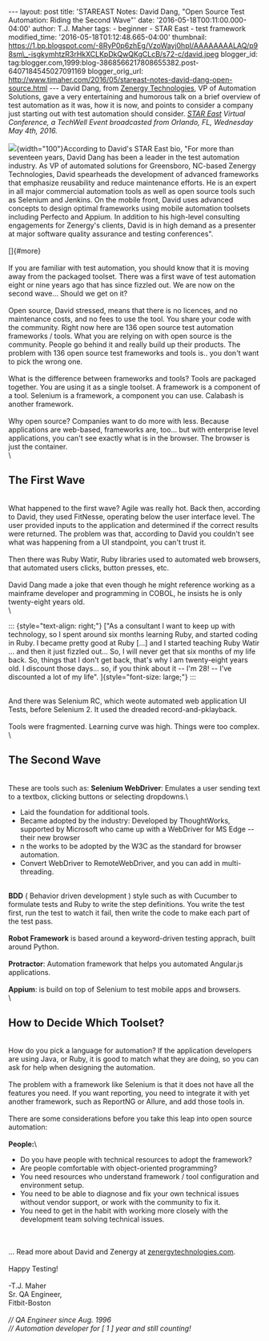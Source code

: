 \-\-- layout: post title: \'STAREAST Notes: David Dang, \"Open Source
Test Automation: Riding the Second Wave\"\' date:
\'2016-05-18T00:11:00.000-04:00\' author: T.J. Maher tags: - beginner -
STAR East - test framework modified\_time:
\'2016-05-18T01:12:48.665-04:00\' thumbnail:
https://1.bp.blogspot.com/-8RyP0p6zhEg/VzoWayj0hpI/AAAAAAAALAQ/p98sm\_-isgkymhtzR3rHkXCLKpDkQwQKgCLcB/s72-c/david.jpeg
blogger\_id:
tag:blogger.com,1999:blog-3868566217808655382.post-6407184545027091169
blogger\_orig\_url:
http://www.tjmaher.com/2016/05/stareast-notes-david-dang-open-source.html
\-\-- David Dang, from [Zenergy
Technologies](http://www.zenergytechnologies.com/), VP of Automation
Solutions, gave a very entertaining and humorous talk on a brief
overview of test automation as it was, how it is now, and points to
consider a company just starting out with test automation should
consider. *[STAR East](https://stareast.techwell.com/) Virtual
Conference, a TechWell Event broadcasted from Orlando, FL, Wednesday May
4th, 2016.*\
\
![](https://1.bp.blogspot.com/-8RyP0p6zhEg/VzoWayj0hpI/AAAAAAAALAQ/p98sm_-isgkymhtzR3rHkXCLKpDkQwQKgCLcB/s320/david.jpeg){width="100"}According
to David\'s STAR East bio, \"For more than seventeen years, David Dang
has been a leader in the test automation industry. As VP of automated
solutions for Greensboro, NC-based Zenergy Technologies, David
spearheads the development of advanced frameworks that emphasize
reusability and reduce maintenance efforts. He is an expert in all major
commercial automation tools as well as open source tools such as
Selenium and Jenkins. On the mobile front, David uses advanced concepts
to design optimal frameworks using mobile automation toolsets including
Perfecto and Appium. In addition to his high-level consulting
engagements for Zenergy's clients, David is in high demand as a
presenter at major software quality assurance and testing
conferences\".\
\
[]{#more}\
\
If you are familiar with test automation, you should know that it is
moving away from the packaged toolset. There was a first wave of test
automation eight or nine years ago that has since fizzled out. We are
now on the second wave\... Should we get on it?\
\
Open source, David stressed, means that there is no licences, and no
maintenance costs, and no fees to use the tool. You share your code with
the community. Right now here are 136 open source test automation
frameworks / tools. What you are relying on with open source is the
community. People go behind it and really build up their products. The
problem with 136 open source test frameworks and tools is.. you don\'t
want to pick the wrong one.\
\
What is the difference between frameworks and tools? Tools are packaged
together. You are using it as a single toolset. A framework is a
component of a tool. Selenium is a framework, a component you can use.
Calabash is another framework.\
\
Why open source? Companies want to do more with less. Because
applications are web-based, frameworks are, too\... but with enterprise
level applications, you can\'t see exactly what is in the browser. The
browser is just the container.\
\

The First Wave
--------------

\
What happened to the first wave? Agile was really hot. Back then,
according to David, they used FitNesse, operating below the user
interface level. The user provided inputs to the application and
determined if the correct results were returned. The problem was that,
according to David you couldn\'t see what was happening from a UI
standpoint, you can\'t trust it.\
\
Then there was Ruby Watir, Ruby libraries used to automated web
browsers, that automated users clicks, button presses, etc.\
\
David Dang made a joke that even though he might reference working as a
mainframe developer and programming in COBOL, he insists he is only
twenty-eight years old.\
\

::: {style="text-align: right;"}
[\"As a consultant I want to keep up with technology, so I spent around
six months learning Ruby, and started coding in Ruby. I became pretty
good at Ruby \[\...\] and I started teaching Ruby Watir \... and then it
just fizzled out\... So, I will never get that six months of my life
back. So, things that I don\'t get back, that\'s why I am twenty-eight
years old. I discount those days\... so, if you think about it \-- I\'m
28! \-- I\'ve discounted a lot of my life\".
]{style="font-size: large;"}
:::

\
And there was Selenium RC, which weote automated web application UI
Tests, before Selenium 2. It used the dreaded record-and-pklayback.\
\
Tools were fragmented. Learning curve was high. Things were too
complex.\
\

The Second Wave
---------------

\
These are tools such as: **Selenium WebDriver**: Emulates a user sending
text to a textbox, clicking buttons or selecting dropdowns.\

-   Laid the foundation for additional tools.
-   Became adopted by the industry: Developed by ThoughtWorks, supported
    by Microsoft who came up with a WebDriver for MS Edge \-- their new
    browser
-   n the works to be adopted by the W3C as the standard for browser
    automation.
-   Convert WebDriver to RemoteWebDriver, and you can add in
    multi-threading.

\
**BDD** ( Behavior driven development ) style such as with Cucumber to
formulate tests and Ruby to write the step definitions. You write the
test first, run the test to watch it fail, then write the code to make
each part of the test pass.\
\
**Robot Framework** is based around a keyword-driven testing apprach,
built around Python.\
\
**Protractor**: Automation framework that helps you automated Angular.js
applications.\
\
**Appium**: is build on top of Selenium to test mobile apps and
browsers.\
\

How to Decide Which Toolset?
----------------------------

\
How do you pick a language for automation? If the application developers
are using Java, or Ruby, it is good to match what they are doing, so you
can ask for help when designing the automation.\
\
The problem with a framework like Selenium is that it does not have all
the features you need. If you want reporting, you need to integrate it
with yet another framework, such as ReportNG or Allure, and add those
tools in.\
\
There are some considerations before you take this leap into open source
automation:\
\
**People:**\

-   Do you have people with technical resources to adopt the framework?
-   Are people comfortable with object-oriented programming?
-   You need resources who understand framework / tool configuration and
    environment setup.
-   You need to be able to diagnose and fix your own technical issues
    without vendor support, or work with the community to fix it.
-   You need to get in the habit with working more closely with the
    development team solving technical issues.

\
\
\... Read more about David and Zenergy at
[zenergytechnologies.com](http://zenergytechnologies.com/).\
\
Happy Testing!\
\
-T.J. Maher\
Sr. QA Engineer,\
Fitbit-Boston\
\
*// QA Engineer since Aug. 1996\
// Automation developer for \[ 1 \] year and still counting!*
